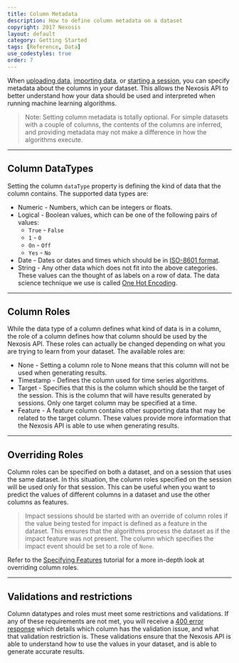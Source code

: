 ```yaml
---
title: Column Metadata
description: How to define column metadata on a dataset
copyright: 2017 Nexosis 
layout: default
category: Getting Started
tags: [Reference, Data]
use_codestyles: true
order: 7
---
```


When [uploading data](sendingdata), [importing data](importingdata), or [starting a session](session), you can specify metadata about the columns in your dataset.  This allows the Nexosis API to better understand how your data should be used and interpreted when running machine learning algorithms.

> Note: Setting column metadata is totally optional.  For simple datasets with a couple of columns, the contents of the columns are inferred, and providing metadata may not make a difference in how the algorithms execute.

----

## Column DataTypes

Setting the column `dataType` property is defining the kind of data that the column contains.  The supported data types are:

- Numeric - Numbers, which can be integers or floats.
- Logical - Boolean values, which can be one of the following pairs of values:
    - `True` - `False`
    - `1` - `0`
    - `On` - `Off`
    - `Yes` - `No`
- Date - Dates or dates and times which should be in [ISO-8601 format](workingwithdates).
- String - Any other data which does not fit into the above categories.  These values can the thought of as labels on a row of data. The data science technique we use is called [One Hot Encoding](https://www.quora.com/What-is-one-hot-encoding-and-when-is-it-used-in-data-science).

----

## Column Roles

While the data type of a column defines what kind of data is in a column, the role of a column defines how that column should be used by the Nexosis API.  These roles can actually be changed depending on what you are trying to learn from your dataset.  The available roles are:

- None - Setting a column role to None means that this column will not be used when generating results.
- Timestamp - Defines the column used for time series algorithms.
- Target - Specifies that this is the column which should be the target of the session.  This is the column that will have results generated by sessions.  Only one target column may be specified at a time.
- Feature - A feature column contains other supporting data that may be related to the target column.  These values provide more information that the Nexosis API is able to use when generating results.

----

## Overriding Roles

Column roles can be specified on both a dataset, and on a session that uses the same dataset.  In this situation, the column roles specified on the session will be used only for that session.  This can be useful when you want to predict the values of different columns in a dataset and use the other columns as features.

> Impact sessions should be started with an override of column roles if the value being tested for impact is defined as a feature in the dataset.  This ensures that the algorithms process the dataset as if the impact feature was not present.  The column which specifies the impact event should be set to a role of `None`.

Refer to the [Specifying Features](specifyingfeatures) tutorial for a more in-depth look at overriding column roles.

----

## Validations and restrictions

Column datatypes and roles must meet some restrictions and validations.  If any of these requirements are not met, you will receive a [400 error response](errorcodes) which details which column has the validation issue, and what that validation restriction is.  These validations ensure that the Nexosis API is able to understand how to use the values in your dataset, and is able to generate accurate results.
